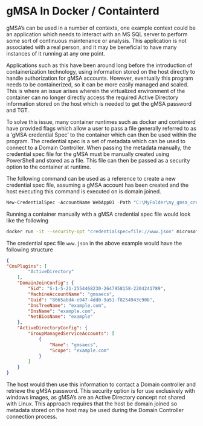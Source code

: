 # gMSA In Docker / Containterd

gMSA’s can be used in a number of contexts, one example context could be an application which needs to interact with
an MS SQL server to perform some sort of continuous maintenance or analysis. This application is not associated with a
real person, and it may be beneficial to have many instances of it running at any one point.

Applications such as this have been around long before the introduction of containerization technology, using
information stored on the host directly to handle authorization for gMSA accounts. However, eventually this program
needs to be containerized, so it can be more easily managed and scaled. This is where an issue arises wherein the
virtualized environment of the container can no longer directly access the required Active Directory information stored
on the host which is needed to get the gMSA password and TGT.

To solve this issue, many container runtimes such as docker and containerd have provided flags which allow a user to
pass a file generally referred to as a ‘gMSA credential Spec’ to the container which can then be used within the
program. The credential spec is a set of metadata which can be used to connect to a Domain Controller. When passing the
metadata manually, the credential spec file for the gMSA must be manually created using PowerShell and stored as a file.
This file can then be passed as a security option to the container at runtime.

The following command can be used as a reference to create a new credential spec file, assuming a gMSA account has been
created and the host executing this command is executed on is domain joined.

```powershell
New-CredentialSpec -AccountName WebApp01 -Path "C:\MyFolder\my_gmsa_creds.json"
```

Running a container manually with a gMSA credential spec file would look like the following

```bash
docker run -it --security-opt "credentialspec=file://www.json" microsoft/windowsservercore cmd
```

The credential spec file `www.json` in the above example would have the following structure

```json
{
"CmsPlugins": [
        "ActiveDirectory"
    ],
    "DomainJoinConfig": {
        "Sid": "S-1-5-21-2554468230-2647958158-2204241789",
        "MachineAccountName": "gmsaecs",
        "Guid": "8665abd4-e947-4dd0-9a51-f8254943c90b",
        "DnsTreeName": "example.com",
        "DnsName": "example.com",
        "NetBiosName": "example"
    },
    "ActiveDirectoryConfig": {
        "GroupManagedServiceAccounts": [
            {
                "Name": "gmsaecs",
                "Scope": "example.com"
            }
        ]
    }
}
```

The host would then use this information to contact a Domain controller and retrieve the gMSA password. This security
option is for use exclusively with windows images, as gMSA’s are an Active Directory concept not shared with Linux.
This approach requires that the host be domain joined so metadata stored on the host may be used during the Domain
Controller connection process. 